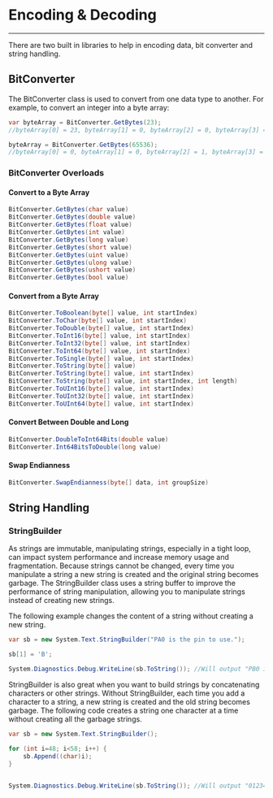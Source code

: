 # Encoding & Decoding
---
There are two built in libraries to help in encoding data, bit converter and string handling.

## BitConverter
The BitConverter class is used to convert from one data type to another. For example, to convert an integer into a byte array:

```cs
var byteArray = BitConverter.GetBytes(23);
//byteArray[0] = 23, byteArray[1] = 0, byteArray[2] = 0, byteArray[3] = 0

byteArray = BitConverter.GetBytes(65536);
//byteArray[0] = 0, byteArray[1] = 0, byteArray[2] = 1, byteArray[3] = 0
```

### BitConverter Overloads

#### Convert to a Byte Array

```cs
BitConverter.GetBytes(char value)
BitConverter.GetBytes(double value)
BitConverter.GetBytes(float value)
BitConverter.GetBytes(int value)
BitConverter.GetBytes(long value)
BitConverter.GetBytes(short value)
BitConverter.GetBytes(uint value)
BitConverter.GetBytes(ulong value)
BitConverter.GetBytes(ushort value)
BitConverter.GetBytes(bool value)
```

#### Convert from a Byte Array

```cs
BitConverter.ToBoolean(byte[] value, int startIndex)
BitConverter.ToChar(byte[] value, int startIndex)
BitConverter.ToDouble(byte[] value, int startIndex)
BitConverter.ToInt16(byte[] value, int startIndex)
BitConverter.ToInt32(byte[] value, int startIndex)
BitConverter.ToInt64(byte[] value, int startIndex)
BitConverter.ToSingle(byte[] value, int startIndex)
BitConverter.ToString(byte[] value)
BitConverter.ToString(byte[] value, int startIndex)
BitConverter.ToString(byte[] value, int startIndex, int length)
BitConverter.ToUInt16(byte[] value, int startIndex)
BitConverter.ToUInt32(byte[] value, int startIndex)
BitConverter.ToUInt64(byte[] value, int startIndex)
```

#### Convert Between Double and Long

```cs
BitConverter.DoubleToInt64Bits(double value)
BitConverter.Int64BitsToDouble(long value)
```

#### Swap Endianness

```cs
BitConverter.SwapEndianness(byte[] data, int groupSize)
```

## String Handling

### StringBuilder

As strings are immutable, manipulating strings, especially in a tight loop, can impact system performance and increase memory usage and fragmentation. Because strings cannot be changed, every time you manipulate a string a new string is created and the original string becomes garbage. The StringBuilder class uses a string buffer to improve the performance of string manipulation, allowing you to manipulate strings instead of creating new strings.

The following example changes the content of a string without creating a new string.

```cs
var sb = new System.Text.StringBuilder("PA0 is the pin to use.");

sb[1] = 'B';

System.Diagnostics.Debug.WriteLine(sb.ToString()); //Will output "PB0 is the pin to use."
```

StringBuilder is also great when you want to build strings by concatenating characters or other strings. Without StringBuilder, each time you add a character to a string, a new string is created and the old string becomes garbage. The following code creates a string one character at a time without creating all the garbage strings.

```cs
var sb = new System.Text.StringBuilder();

for (int i=48; i<58; i++) {
    sb.Append((char)i);
}


System.Diagnostics.Debug.WriteLine(sb.ToString()); //Will output "0123456789"
```


